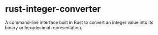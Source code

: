 # rust-integer-converter
A command-line interface built in Rust to convert an integer value into its binary or hexadecimal representation.
